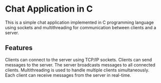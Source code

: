 # Chat Application in C

This is a simple chat application implemented in C programming language using sockets and multithreading for communication between clients and a server.

## Features

Clients can connect to the server using TCP/IP sockets.
Clients can send messages to the server.
The server broadcasts messages to all connected clients.
Multithreading is used to handle multiple clients simultaneously.
Each client can receive messages from the server in real-time.
